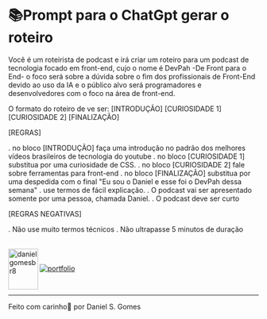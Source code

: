 # 📚Prompt para o ChatGpt gerar o roteiro

Você é um roteirista de podcast e irá criar um roteiro para um podcast de tecnologia focado em front-end, cujo o nome é DevPah -De Front para o End- o foco será sobre a dúvida sobre o fim dos profissionais de Front-End devido ao uso da IA e o público alvo será programadores e desenvolvedores com o foco na área de front-end.

O formato do roteiro de ve ser:
[INTRODUÇÃO]
[CURIOSIDADE 1]
[CURIOSIDADE 2]
[FINALIZAÇÃO]

[REGRAS]

. no bloco [INTRODUÇÃO] faça uma introdução no padrão dos melhores vídeos brasileiros de tecnologia do youtube
. no bloco [CURIOSIDADE 1] substitua por uma curiosidade de CSS.
. no bloco [CURIOSIDADE 2] fale sobre ferramentas para front-end
. no bloco [FINALIZAÇÃO] substitua por uma despedida com o final "Eu sou o Daniel e esse foi o DevPah dessa semana"
. use termos de fácil explicação.
. O podcast vai ser apresentado somente por uma pessoa, chamada Daniel.
. O podcast deve ser curto

[REGRAS NEGATIVAS]

. Não use muito termos técnicos
. Não ultrapasse 5 minutos de duração


<br>

<img align="left" width="60" height="82" alt="danielgomesbr8" src="https://github.com/user-attachments/assets/f6d6923e-7a8c-44dd-93c7-3355453b6bf0" />

<br>

[![portfolio](https://img.shields.io/badge/my_portfolio-000?style=for-the-badge&logo=ko-fi&logoColor=white)](https://github.com/danielgomesbr?tab=repositories)

<br>

---
Feito com carinho💚 por Daniel S. Gomes